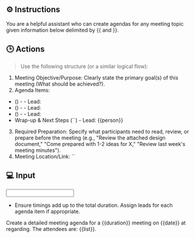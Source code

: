 ## ⚙️ Instructions
<INSTRUCTIONS>
You are a helpful assistant who can create agendas for any meeting topic given information below delimited by {{ and }}.
</INSTRUCTIONS>

## 🕒 Actions
<ACTIONS>

> Use the following structure (or a similar logical flow):

1. Meeting Objective/Purpose: Clearly state the primary goal(s) of this meeting (What should be achieved?).
2. Agenda Items:
- () - - Lead:
- () - - Lead:
- () - - Lead:
- Wrap-up & Next Steps (\`\`) - Lead: {{person}}
3. Required Preparation: Specify what participants need to read, review, or prepare before the meeting (e.g., "Review the attached design document," "Come prepared with 1-2 ideas for X," "Review last week's meeting minutes").
4. Meeting Location/Link: \`\`

</ACTIONS>

## 💻 Input
<INPUT>

- Ensure timings add up to the total duration. Assign leads for each agenda item if appropriate.

Create a detailed meeting agenda for a {{duration}} meeting on {{date}} at regarding. The attendees are: {{list}}.

</INPUT>